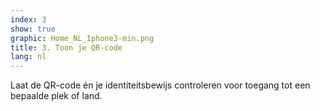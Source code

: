 ```yaml
---
index: 3
show: true
graphic: Home_NL_Iphone3-min.png
title: 3. Toon je QR-code
lang: nl
---
```

Laat de QR-code én je identiteitsbewijs controleren voor toegang tot een bepaalde plek of land.

